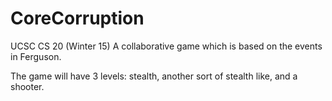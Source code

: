 # CoreCorruption
UCSC CS 20 (Winter 15) A collaborative game which is based on the events in Ferguson.

The game will have 3 levels: stealth, another sort of stealth like, and a shooter.
